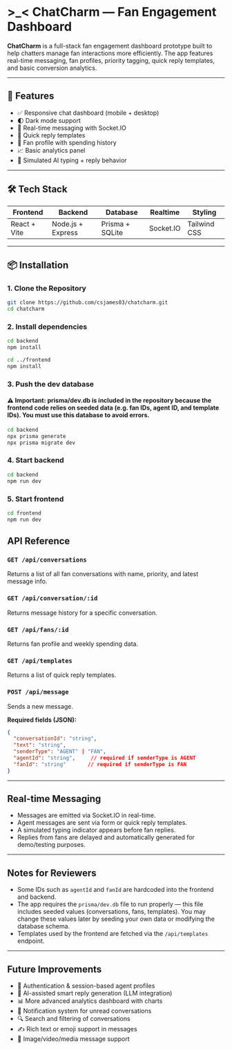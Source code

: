 # >_< ChatCharm — Fan Engagement Dashboard

**ChatCharm** is a full-stack fan engagement dashboard prototype built to help  chatters manage fan interactions more efficiently. The app features real-time messaging, fan profiles, priority tagging, quick reply templates, and basic conversion analytics.

---

## 🚀 Features

- ✅ Responsive chat dashboard (mobile + desktop)
- 🌓 Dark mode support
- 💬 Real-time messaging with Socket.IO
- 🧠 Quick reply templates
- 🧍 Fan profile with spending history
- 📈 Basic analytics panel
- 🔄 Simulated AI typing + reply behavior

---

## 🛠 Tech Stack

| Frontend       | Backend          | Database       | Realtime   | Styling        |
|----------------|------------------|----------------|------------|----------------|
| React + Vite   | Node.js + Express| Prisma + SQLite| Socket.IO  | Tailwind CSS   |

---

## 📦 Installation

### 1. Clone the Repository

```bash
git clone https://github.com/csjames03/chatcharm.git
cd chatcharm

```
### 2. Install dependencies

```bash
cd backend
npm install

cd ../frontend
npm install
```

### 3. Push the dev database

#### ⚠️ Important: prisma/dev.db is included in the repository because the frontend code relies on seeded data (e.g. fan IDs, agent ID, and template IDs). You must use this database to avoid errors.
```bash
cd backend
npx prisma generate
npx prisma migrate dev
```

### 4. Start backend

```bash
cd backend
npm run dev
```

### 5. Start frontend

```bash
cd frontend
npm run dev
```


## API Reference

### `GET /api/conversations`

Returns a list of all fan conversations with name, priority, and latest message info.

### `GET /api/conversation/:id`

Returns message history for a specific conversation.

### `GET /api/fans/:id`

Returns fan profile and weekly spending data.

### `GET /api/templates`

Returns a list of quick reply templates.

### `POST /api/message`

Sends a new message.

**Required fields (JSON):**

```json
{
  "conversationId": "string",
  "text": "string",
  "senderType": "AGENT" | "FAN",
  "agentId": "string",     // required if senderType is AGENT
  "fanId": "string"       // required if senderType is FAN
}
```

---

## Real-time Messaging

* Messages are emitted via Socket.IO in real-time.
* Agent messages are sent via form or quick reply templates.
* A simulated typing indicator appears before fan replies.
* Replies from fans are delayed and automatically generated for demo/testing purposes.

---

## Notes for Reviewers

* Some IDs such as `agentId` and `fanId` are hardcoded into the frontend and backend.
* The app requires the `prisma/dev.db` file to run properly — this file includes seeded values (conversations, fans, templates). You may change these values later by seeding your own data or modifying the database schema.
* Templates used by the frontend are fetched via the `/api/templates` endpoint.

---

## Future Improvements

* 🔐 Authentication & session-based agent profiles
* 🧠 AI-assisted smart reply generation (LLM integration)
* 📊 More advanced analytics dashboard with charts
* 📩 Notification system for unread conversations
* 🔍 Search and filtering of conversations
* ✍️ Rich text or emoji support in messages
* 📁 Image/video/media message support
